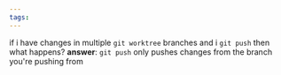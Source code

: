 ```yaml
---
tags:
---
```


if i have changes in multiple `git worktree` branches and i `git push` then what happens?
**answer**: `git push` only pushes changes from the branch you're pushing from

